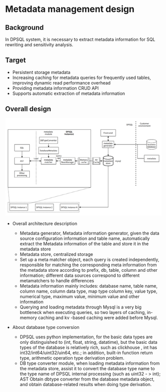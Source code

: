 Metadata management design
=======

Background
-------------
In DPSQL system, it is necessary to extract metadata information for SQL rewriting and sensitivity analysis.

Target
-------------
- Persistent storage metadata
- Increasing caching for metadata queries for frequently used tables, improving dynamic read performance overhead
- Providing metadata information CRUD API
- Supports automatic extraction of metadata information


Overall design
-------------
![arch overview](../img/meta_overview.png)
- Overall architecture description
  - Metadata generator, Metadata information generator, given the data source configuration information and table name, automatically extract the Metadata information of the table and store it in the metadata store
  - Metadata store, centralized storage
  - Set up a meta matcher object, each query is created independently, responsible for matching the corresponding meta information from the metadata store according to prefix, db, table, column and other information; different data sources correspond to different metamatchers to handle differences
  - Metadata information mainly includes: database name, table name, column name, column data type, map type column key, value type, numerical type, maximum value, minimum value and other information
  - Querying and loading metadata through Mysql is a very big bottleneck when executing queries, so two layers of caching, in-memory caching and kv -based caching were added before Mysql.

- About database type conversion
  - DPSQL uses python implementation, for the basic data types are only distinguished to (int, float, string, datatime), but the basic data types of the database is relatively rich, such as clickhouse , int has int32/int64/uint32/uin64, etc.; in addition, built-in function return type, arithmetic operation type derivation problem.
  - DB type converter module, when loading metadata information from the metadata store, assist it to convert the database type name to the type name of DPSQL internal processing (such as uint32 - > int); AST Obtain dbtype converter from the database metadata object, and obtain database-related results when doing type derivation.

